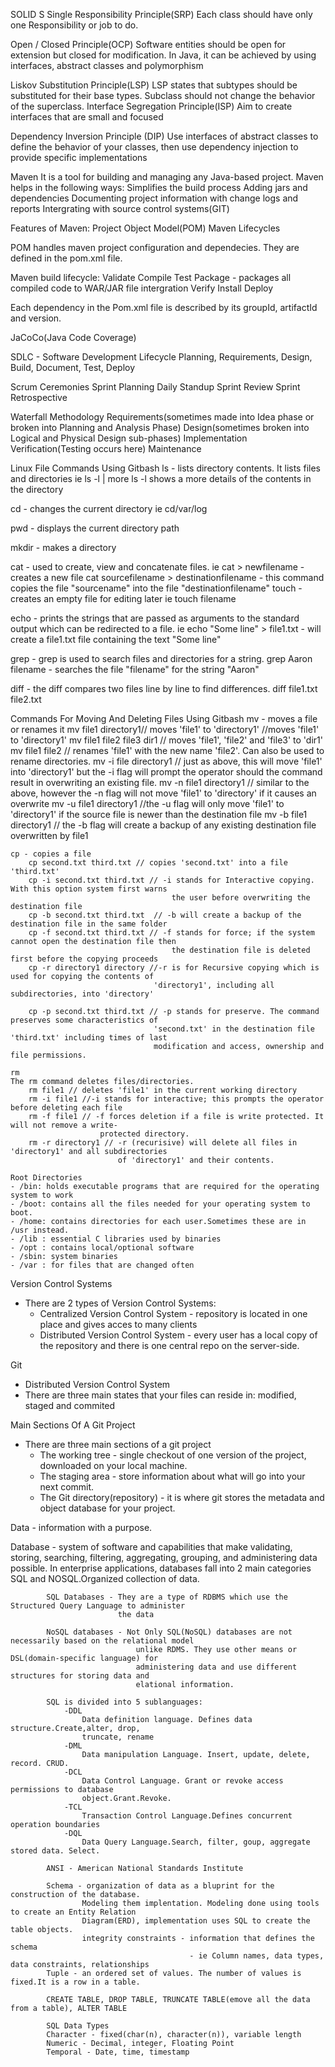 SOLID
S Single Responsibility Principle(SRP)
    Each class should have only one Responsibility or job to do.

Open / Closed Principle(OCP)
    Software entities should be open for extension but closed for modification.
    In Java, it can be achieved by using interfaces, abstract classes and polymorphism

Liskov Substitution Principle(LSP)
    LSP states that subtypes should be substituted for their base types. Subclass should not 
    change the behavior of the superclass.
Interface Segregation Principle(ISP)
    Aim to create interfaces that are small and focused

Dependency Inversion Principle (DIP)
    Use interfaces of abstract classes to define the behavior of your classes,
    then use dependency injection to provide specific implementations

Maven
It is a tool for building and managing any Java-based project.
Maven helps in the following ways:
Simplifies the build process
Adding jars and dependencies
Documenting project information with change logs and reports
Intergrating with source control systems(GIT)

Features of Maven:
Project Object Model(POM)
Maven Lifecycles

POM handles maven project configuration and dependecies.
They are defined in the pom.xml file.

Maven build lifecycle:
    Validate
    Compile
    Test
    Package - packages all compiled code to WAR/JAR file
            intergration
    Verify
    Install
    Deploy

Each dependency in the Pom.xml file is described by its groupId, artifactId and version.

JaCoCo(Java Code Coverage)

SDLC - Software Development Lifecycle
Planning, Requirements, Design, Build, Document, Test, Deploy

Scrum Ceremonies
Sprint Planning
Daily Standup
Sprint Review
Sprint Retrospective

Waterfall Methodology
Requirements(sometimes made into Idea phase or broken into Planning and Analysis Phase)
Design(sometimes broken into Logical and Physical Design sub-phases)
Implementation
Verification(Testing occurs here)
Maintenance

Linux File Commands Using Gitbash
ls - lists directory contents. It lists files and directories ie ls -l | more
    ls -l shows a more details of the contents in the directory

cd - changes the current directory ie cd/var/log

pwd - displays the current directory path

mkdir - makes a directory

cat - used to create, view and concatenate files. ie cat > newfilename - creates a new file
        cat sourcefilename > destinationfilename - this command copies the file "sourcename" into the file
                            "destinationfilename"
touch - creates an empty file for editing later ie touch filename

echo - prints the strings that are passed as arguments to the standard output which can be redirected to a file.
        ie echo "Some line" > file1.txt - will create a file1.txt file containing the text "Some line"

grep - grep is used to search files and directories for a string.
        grep Aaron filename - searches the file "filename" for the string "Aaron"

diff - the diff compares two files line by line to find differences.
        diff file1.txt file2.txt


Commands For Moving And Deleting Files Using Gitbash
    mv - moves a file or renames it
        mv file1 directory1// moves 'file1' to 'directory1' //moves 'file1' to 'directory1'
        mv file1 file2 file3 dir1 // moves 'file1', 'file2' and 'file3' to 'dir1'
        mv file1 file2 // renames 'file1' with the new name 'file2'. Can also be used to rename directories.
        mv -i file directory1 // just as above, this will move 'file1' into 'directory1' but the -i flag will
                                prompt the operator should the command result in overwriting an existing file.
        mv -n file1 directory1 // similar to the above, however the -n flag will not move 'file1' to 'directory'
                                if it causes an overwrite
        mv -u file1 directory1 //the -u flag will only move 'file1' to 'directory1' if the source file is newer
                                    than the destination file
        mv -b file1 directory1 // the -b flag will create a backup of any existing destination file overwritten by
                                    file1
    
    cp - copies a file
        cp second.txt third.txt // copies 'second.txt' into a file 'third.txt'
        cp -i second.txt third.txt // -i stands for Interactive copying. With this option system first warns
                                        the user before overwriting the destination file
        cp -b second.txt third.txt  // -b will create a backup of the destination file in the same folder
        cp -f second.txt third.txt // -f stands for force; if the system cannot open the destination file then
                                        the destination file is deleted first before the copying proceeds
        cp -r directory1 directory //-r is for Recursive copying which is used for copying the contents of
                                    'directory1', including all subdirectories, into 'directory'

        cp -p second.txt third.txt // -p stands for preserve. The command preserves some characteristics of
                                    'second.txt' in the destination file 'third.txt' including times of last
                                    modification and access, ownership and file permissions.

    rm
    The rm command deletes files/directories.
        rm file1 // deletes 'file1' in the current working directory
        rm -i file1 //-i stands for interactive; this prompts the operator before deleting each file
        rm -f file1 // -f forces deletion if a file is write protected. It will not remove a write-
                        protected directory.
        rm -r directory1 // -r (recurisive) will delete all files in 'directory1' and all subdirectories
                            of 'directory1' and their contents.

    Root Directories
    - /bin: holds executable programs that are required for the operating system to work
    - /boot: contains all the files needed for your operating system to boot.
    - /home: contains directories for each user.Sometimes these are in /usr instead.
    - /lib : essential C libraries used by binaries
    - /opt : contains local/optional software
    - /sbin: system binaries
    - /var : for files that are changed often

Version Control Systems
- There are 2 types of Version Control Systems:
    - Centralized Version Control System - repository is located in one place and gives acces to many clients
    - Distributed Version Control System - every user has a local copy of the repository and there is one
                                            central repo on the server-side.

Git
- Distributed Version Control System
- There are three main states that your files can reside in: modified, staged and commited

Main Sections Of A Git Project
- There are three main sections of a git project
    - The working tree -  single checkout of one version of the project, downloaded on your local machine.
    - The staging area - store information about what will go into your next commit.
    - The Git directory(repository) - it is where git stores the metadata and object database for your project.

Data - information with a purpose. 

Database - system of software and capabilities that make validating, storing, searching, filtering, aggregating,
            grouping, and administering data possible. In enterprise applications, databases fall into 2 main categories SQL and NOSQL.Organized collection of data.

            SQL Databases - They are a type of RDBMS which use the Structured Query Language to administer
                            the data
            
            NoSQL databases - Not Only SQL(NoSQL) databases are not necessarily based on the relational model
                                unlike RDMS. They use other means or DSL(domain-specific language) for
                                administering data and use different structures for storing data and
                                elational information.

            SQL is divided into 5 sublanguages:
                -DDL 
                    Data definition language. Defines data structure.Create,alter, drop,
                    truncate, rename
                -DML
                    Data manipulation Language. Insert, update, delete, record. CRUD.
                -DCL
                    Data Control Language. Grant or revoke access permissions to database
                    object.Grant.Revoke.
                -TCL
                    Transaction Control Language.Defines concurrent operation boundaries
                -DQL
                    Data Query Language.Search, filter, goup, aggregate stored data. Select.
            
            ANSI - American National Standards Institute

            Schema - organization of data as a bluprint for the construction of the database.
                    Modeling them implentation. Modeling done using tools to create an Entity Relation
                    Diagram(ERD), implementation uses SQL to create the table objects.
                    integrity constraints - information that defines the schema
                                            - ie Column names, data types, data constraints, relationships 
            Tuple - an ordered set of values. The number of values is fixed.It is a row in a table.

            CREATE TABLE, DROP TABLE, TRUNCATE TABLE(emove all the data from a table), ALTER TABLE

            SQL Data Types
            Character - fixed(char(n), character(n)), variable length
            Numeric - Decimal, integer, Floating Point
            Temporal - Date, time, timestamp







